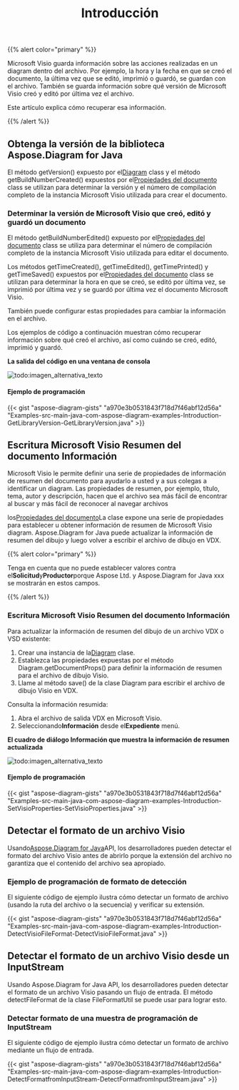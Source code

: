 ﻿---
title: Introducción
type: docs
weight: 10
url: /es/java/introduction/
---
{{% alert color="primary" %}} 

Microsoft Visio guarda información sobre las acciones realizadas en un diagram dentro del archivo. Por ejemplo, la hora y la fecha en que se creó el documento, la última vez que se editó, imprimió o guardó, se guardan con el archivo. También se guarda información sobre qué versión de Microsoft Visio creó y editó por última vez el archivo.

Este artículo explica cómo recuperar esa información.

{{% /alert %}} 
## **Obtenga la versión de la biblioteca Aspose.Diagram for Java**
 El método getVersion() expuesto por el[Diagram](https://reference.aspose.com/diagram/java/com.aspose.diagram/Diagram) class y el método getBuildNumberCreated() expuestos por el[Propiedades del documento](https://reference.aspose.com/diagram/java/com.aspose.diagram/DocumentProperties) class se utilizan para determinar la versión y el número de compilación completo de la instancia Microsoft Visio utilizada para crear el documento.
### **Determinar la versión de Microsoft Visio que creó, editó y guardó un documento**
 El método getBuildNumberEdited() expuesto por el[Propiedades del documento](https://reference.aspose.com/diagram/java/com.aspose.diagram/DocumentProperties) class se utiliza para determinar el número de compilación completo de la instancia Microsoft Visio utilizada para editar el documento.

Los métodos getTimeCreated(), getTimeEdited(), getTimePrinted() y getTimeSaved() expuestos por el[Propiedades del documento](https://reference.aspose.com/diagram/java/com.aspose.diagram/DocumentProperties) class se utilizan para determinar la hora en que se creó, se editó por última vez, se imprimió por última vez y se guardó por última vez el documento Microsoft Visio.

También puede configurar estas propiedades para cambiar la información en el archivo.

Los ejemplos de código a continuación muestran cómo recuperar información sobre qué creó el archivo, así como cuándo se creó, editó, imprimió y guardó.

**La salida del código en una ventana de consola** 

![todo:imagen_alternativa_texto](introduction_1.png)
#### **Ejemplo de programación**
{{< gist "aspose-diagram-gists" "a970e3b0531843f718d7f46abf12d56a" "Examples-src-main-java-com-aspose-diagram-examples-Introduction-GetLibraryVersion-GetLibraryVersion.java" >}}
## **Escritura Microsoft Visio Resumen del documento Información**
Microsoft Visio le permite definir una serie de propiedades de información de resumen del documento para ayudarlo a usted y a sus colegas a identificar un diagram. Las propiedades de resumen, por ejemplo, título, tema, autor y descripción, hacen que el archivo sea más fácil de encontrar al buscar y más fácil de reconocer al navegar archivos

 los[Propiedades del documento](https://reference.aspose.com/diagram/java/com.aspose.diagram/DocumentProperties)La clase expone una serie de propiedades para establecer u obtener información de resumen de Microsoft Visio diagram. Aspose.Diagram for Java puede actualizar la información de resumen del dibujo y luego volver a escribir el archivo de dibujo en VDX.

{{% alert color="primary" %}} 

Tenga en cuenta que no puede establecer valores contra el**Solicitud**y**Productor**porque Aspose Ltd. y Aspose.Diagram for Java xxx se mostrarán en estos campos.

{{% /alert %}} 
### **Escritura Microsoft Visio Resumen del documento Información**
Para actualizar la información de resumen del dibujo de un archivo VDX o VSD existente:

1.  Crear una instancia de la[Diagram](https://reference.aspose.com/diagram/java/com.aspose.diagram/Diagram) clase.
1. Establezca las propiedades expuestas por el método Diagram.getDocumentProps() para definir la información de resumen para el archivo de dibujo Visio.
1. Llame al método save() de la clase Diagram para escribir el archivo de dibujo Visio en VDX.

Consulta la información resumida:

1. Abra el archivo de salida VDX en Microsoft Visio.
1.  Seleccionando**Información** desde el**Expediente** menú.

**El cuadro de diálogo Información que muestra la información de resumen actualizada** 

![todo:imagen_alternativa_texto](introduction_2.png)
#### **Ejemplo de programación**
{{< gist "aspose-diagram-gists" "a970e3b0531843f718d7f46abf12d56a" "Examples-src-main-java-com-aspose-diagram-examples-Introduction-SetVisioProperties-SetVisioProperties.java" >}}
## **Detectar el formato de un archivo Visio**
 Usando[Aspose.Diagram for Java](https://products.aspose.com/diagram/java/)API, los desarrolladores pueden detectar el formato del archivo Visio antes de abrirlo porque la extensión del archivo no garantiza que el contenido del archivo sea apropiado.
### **Ejemplo de programación de formato de detección**
El siguiente código de ejemplo ilustra cómo detectar un formato de archivo (usando la ruta del archivo o la secuencia) y verificar su extensión.

{{< gist "aspose-diagram-gists" "a970e3b0531843f718d7f46abf12d56a" "Examples-src-main-java-com-aspose-diagram-examples-Introduction-DetectVisioFileFormat-DetectVisioFileFormat.java" >}}
## **Detectar el formato de un archivo Visio desde un InputStream**
Usando Aspose.Diagram for Java API, los desarrolladores pueden detectar el formato de un archivo Visio pasando un flujo de entrada. El método detectFileFormat de la clase FileFormatUtil se puede usar para lograr esto.
### **Detectar formato de una muestra de programación de InputStream**
El siguiente código de ejemplo ilustra cómo detectar un formato de archivo mediante un flujo de entrada.

{{< gist "aspose-diagram-gists" "a970e3b0531843f718d7f46abf12d56a" "Examples-src-main-java-com-aspose-diagram-examples-Introduction-DetectFormatfromInputStream-DetectFormatfromInputStream.java" >}}

